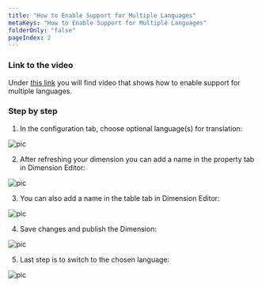 ```yaml
---
title: "How to Enable Support for Multiple Languages"
metaKeys: "How to Enable Support for Multiple Languages"
folderOnly: "false"
pageIndex: 2
---
```


### Link to the video

Under [this link](https://profitbasedocs.blob.core.windows.net/videos/Dim%20Translations%20Members.mp4) you will find video that shows how to enable support for multiple languages.
<br/>

### Step by step


1. In the configuration tab, choose optional language(s) for translation:

![pic](https://profitbasedocs.blob.core.windows.net/images/HTdimEd2%20(1).png)

2. After refreshing your dimension you can add a name in the property tab in Dimension Editor:

![pic](https://profitbasedocs.blob.core.windows.net/images/HTdimEd2%20(2).png)

3. You can also add a name in the table tab in Dimension Editor:

![pic](https://profitbasedocs.blob.core.windows.net/images/HTdimEd2%20(3).png)

4. Save changes and publish the Dimension:

![pic](https://profitbasedocs.blob.core.windows.net/images/HTdimEd2%20(4).png)

5. Last step is to switch to the chosen language:

![pic](https://profitbasedocs.blob.core.windows.net/images/HTdimEd2%20(5).png)
